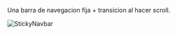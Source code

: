 Una barra de navegacion fija + transicion al hacer scroll.

![StickyNavbar](https://github.com/ezomoza/Sticky-navbar/assets/114027093/5e388721-ba7c-4e03-a114-70a6b8f3b332)
